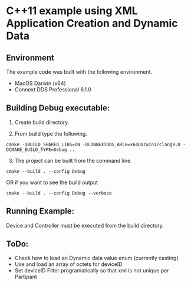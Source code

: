 # C++11 example using XML Application Creation and Dynamic Data

## Environment
The example code was built with the following environment.

* MacOS Darwin (x64)
* Connext DDS Professional 6.1.0 

## Building Debug executable:

1. Create build directory. 

2. From build type the following.

`cmake -DBUILD_SHARED_LIBS=ON -DCONNEXTDDS_ARCH=x64Darwin17clang9.0 -DCMAKE_BUILD_TYPE=Debug ..`

3. The project can be built from the command line.

`cmake --build . --config Debug`

OR if you want to see the build output

`cmake --build . --config Debug --verbose`

## Running Example:
Device and Controller must be executed from the build directory.

## ToDo:
- Check how to load an Dynamic data value enum (currently casting)
- Use and load an array of octets for deviceID
- Set deviceID Filter programatically so that xml is not unique per Partipant


